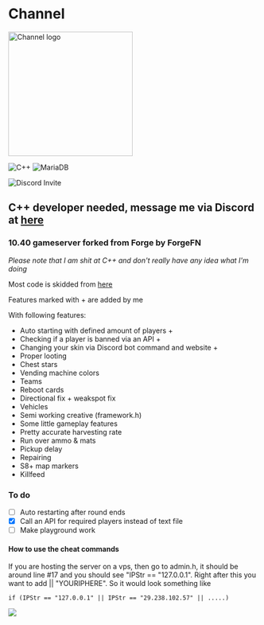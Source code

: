# Channel

<img src="https://cdn.zetax.dev/A8LHbkJu3gtZ/direct" alt= "Channel logo" width="250" height="250">

![C++](https://img.shields.io/badge/c++-%2300599C.svg?style=for-the-badge&logo=c%2B%2B&logoColor=white)
![MariaDB](https://img.shields.io/badge/MariaDB-003545?style=for-the-badge&logo=mariadb&logoColor=white)

![Discord Invite](https://discordapp.com/api/guilds/1063363261803802695/widget.png?style=banner2)

## C++ developer needed, message me via Discord at [here](https://discord.gg/MNavWcHy)

### 10.40 gameserver forked from Forge by ForgeFN

*Please note that I am shit at C++ and don't really have any idea what I'm doing*

Most code is skidded from [here](https://github.com/ForgeFN/Forge)

Features marked with + are added by me

With following features:

- Auto starting with defined amount of players +
- Checking if a player is banned via an API +
- Changing your skin via Discord bot command and website +
- Proper looting
- Chest stars
- Vending machine colors
- Teams
- Reboot cards
- Directional fix + weakspot fix
- Vehicles
- Semi working creative (framework.h)
- Some little gameplay features
- Pretty accurate harvesting rate
- Run over ammo & mats
- Pickup delay
- Repairing
- S8+ map markers
- Killfeed

### To do

- [ ] Auto restarting after round ends
- [x] Call an API for required players instead of text file
- [ ] Make playground work

#### How to use the cheat commands

If you are hosting the server on a vps, then go to admin.h, it should be around line #17 and you should see "IPStr == "127.0.0.1".
Right after this you want to add || "YOURIPHERE". So it would look something like 	
```
if (IPStr == "127.0.0.1" || IPStr == "29.238.102.57" || .....)
```

![](https://komarev.com/ghpvc/?username=Finninn)
